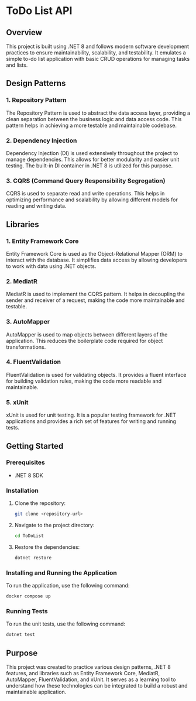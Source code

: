 # ToDo List API

## Overview

This project is built using .NET 8 and follows modern software development practices to ensure maintainability, scalability, and testability. It emulates a simple to-do list application with basic CRUD operations for managing tasks and lists.

## Design Patterns

### 1. Repository Pattern
The Repository Pattern is used to abstract the data access layer, providing a clean separation between the business logic and data access code. This pattern helps in achieving a more testable and maintainable codebase.

### 2. Dependency Injection
Dependency Injection (DI) is used extensively throughout the project to manage dependencies. This allows for better modularity and easier unit testing. The built-in DI container in .NET 8 is utilized for this purpose.

### 3. CQRS (Command Query Responsibility Segregation)
CQRS is used to separate read and write operations. This helps in optimizing performance and scalability by allowing different models for reading and writing data.

## Libraries

### 1. Entity Framework Core
Entity Framework Core is used as the Object-Relational Mapper (ORM) to interact with the database. It simplifies data access by allowing developers to work with data using .NET objects.

### 2. MediatR
MediatR is used to implement the CQRS pattern. It helps in decoupling the sender and receiver of a request, making the code more maintainable and testable.

### 3. AutoMapper
AutoMapper is used to map objects between different layers of the application. This reduces the boilerplate code required for object transformations.

### 4. FluentValidation
FluentValidation is used for validating objects. It provides a fluent interface for building validation rules, making the code more readable and maintainable.

### 5. xUnit
xUnit is used for unit testing. It is a popular testing framework for .NET applications and provides a rich set of features for writing and running tests.

## Getting Started

### Prerequisites
- .NET 8 SDK

### Installation
1. Clone the repository:
    ```bash
    git clone <repository-url>
    ```
2. Navigate to the project directory:
    ```bash
    cd ToDoList
    ```
3. Restore the dependencies:
    ```bash
    dotnet restore
    ```

### Installing and Running the Application
To run the application, use the following command:

```bash
docker compose up
```

### Running Tests
To run the unit tests, use the following command:

```bash
dotnet test
```

## Purpose

This project was created to practice various design patterns, .NET 8 features, and libraries such as Entity Framework Core, MediatR, AutoMapper, FluentValidation, and xUnit. It serves as a learning tool to understand how these technologies can be integrated to build a robust and maintainable application.

